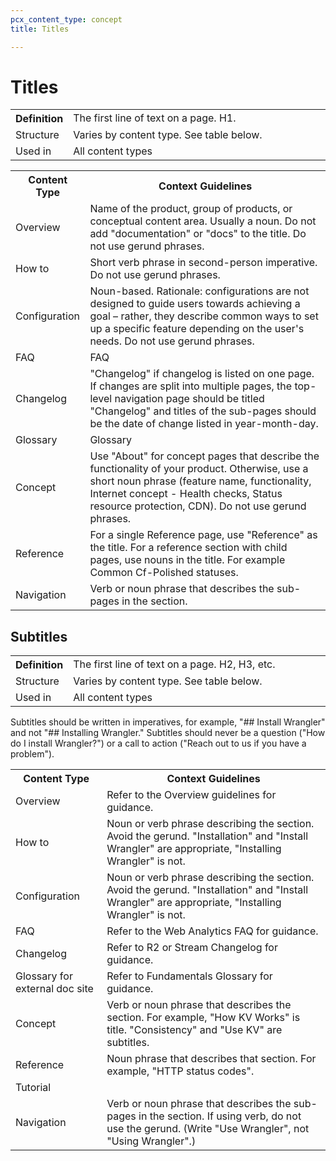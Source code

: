 ```yaml
---
pcx_content_type: concept
title: Titles

---
```


# Titles

<table>
  <tr>
    <th style="width:15%">Definition</th>
    <td>The first line of text on a page. H1.</td>
  </tr>
  <tr>
    <td>Structure</td>
    <td>Varies by content type. See table below.</td>
  </tr>
  <tr>
    <td>Used in</td>
    <td>All content types</td>
  </tr>
</table>

<table>
  <tr>
    <th style="width=25%">Content Type</th>
    <th>Context Guidelines</th>
  </tr>
  <tr>
    <td>Overview</td>
    <td>Name of the product, group of products, or conceptual content area. Usually a noun. Do not add "documentation" or "docs" to the title. Do not use gerund phrases.</td>
  </tr>
  <tr>
    <td>How to</td>
    <td>Short verb phrase in second-person imperative. Do not use gerund phrases.</td>
  </tr>
  <tr>
    <td>Configuration</td>
    <td>Noun-based. Rationale: configurations are not designed to guide users towards achieving a goal – rather, they describe common ways to set up a specific feature depending on the user's needs. Do not use gerund phrases.</td>
  </tr>
  <tr>
    <td>FAQ</td>
    <td>FAQ</td>
  </tr>
  <tr>
    <td>Changelog</td>
    <td>"Changelog" if changelog is listed on one page. If changes are split into multiple pages, the top-level navigation page should be titled "Changelog" and titles of the sub-pages should be the date of change listed in year-month-day.</td>
  </tr>
  <tr>
    <td>Glossary</td>
    <td>Glossary</td>
  </tr>
  <tr>
    <td>Concept</td>
    <td>Use "About" for concept pages that describe the functionality of your product. Otherwise, use a short noun phrase (feature name, functionality, Internet concept - Health checks, Status resource protection, CDN). Do not use gerund phrases.</td>
  </tr>
  <tr>
    <td>Reference</td>
    <td>For a single Reference page, use "Reference" as the title. For a reference section with child pages, use nouns in the title. For example Common Cf-Polished statuses.</td>
  </tr>
  <tr>
    <td>Navigation</td>
    <td>Verb or noun phrase that describes the sub-pages in the section.</td>
  </tr>
</table>

## Subtitles

<table>
  <tr>
    <th style="width:15%">Definition</th>
    <td>The first line of text on a page. H2, H3, etc.</td>
  </tr>
  <tr>
    <td>Structure</td>
    <td>Varies by content type. See table below.</td>
  </tr>
  <tr>
    <td>Used in</td>
    <td>All content types</td>
  </tr>
</table>

Subtitles should be written in imperatives, for example, "## Install Wrangler" and not "## Installing Wrangler." Subtitles should never be a question ("How do I install Wrangler?") or a call to action ("Reach out to us if you have a problem").

<table>
  <tr>
    <th style="width=25%">Content Type</th>
    <th>Context Guidelines</th>
  </tr>
  <tr>
    <td>Overview</td>
    <td>Refer to the Overview guidelines for guidance.</td>
  </tr>
  <tr>
    <td>How to</td>
    <td>Noun or verb phrase describing the section. Avoid the gerund. "Installation" and "Install Wrangler" are appropriate, "Installing Wrangler" is not.</td>
  </tr>
  <tr>
    <td>Configuration</td>
    <td>Noun or verb phrase describing the section. Avoid the gerund. "Installation" and "Install Wrangler" are appropriate, "Installing Wrangler" is not.</td>
  </tr>
  <tr>
    <td>FAQ</td>
    <td>Refer to the Web Analytics FAQ for guidance.</td>
  </tr>
  <tr>
    <td>Changelog</td>
    <td>Refer to R2 or Stream Changelog for guidance.</td>
  </tr>
  <tr>
    <td>Glossary for external doc site</td>
    <td>Refer to Fundamentals Glossary for guidance.</td>
  </tr>
  <tr>
    <td>Concept</td>
    <td>Verb or noun phrase that describes the section. For example, "How KV Works" is title. "Consistency" and "Use KV" are subtitles.</td>
  </tr>
  <tr>
    <td>Reference</td>
    <td>Noun phrase that describes that section. For example, "HTTP status codes".</td>
  </tr>
  <tr>
    <td>Tutorial</td>
    <td> </td>
  </tr>
  <tr>
    <td>Navigation</td>
    <td>Verb or noun phrase that describes the sub-pages in the section. If using verb, do not use the gerund. (Write "Use Wrangler", not "Using Wrangler".)</td>
  </tr>
</table>
